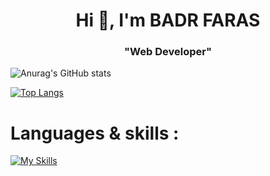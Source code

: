 
<h1 align="center">Hi 👋, I'm BADR FARAS</h1>
<h3 align="center"> "Web Developer" </h3>

![Anurag's GitHub stats](https://github-readme-stats.vercel.app/api?username=cd-badr&show_icons=true&theme=transparent)

[![Top Langs](https://github-readme-stats.vercel.app/api/top-langs/?username=cd-badr&layout=donut&show_icons=true&theme=transparent)](https://github.com/anuraghazra/github-readme-stats)

<h1 align="left">Languages & skills :</h1>

[![My Skills](https://skillicons.dev/icons?i=js,html,css,wasm)](https://skillicons.dev)

<!--
**cd-badr/cd-badr** is a ✨ _special_ ✨ repository because its `README.md` (this file) appears on your GitHub profile.

Here are some ideas to get you started:

- 🔭 I’m currently working on ...
- 🌱 I’m currently learning ...
- 👯 I’m looking to collaborate on ...
- 🤔 I’m looking for help with ...
- 💬 Ask me about ...
- 📫 How to reach me: ...
- 😄 Pronouns: ...
- ⚡ Fun fact: ...
-->
